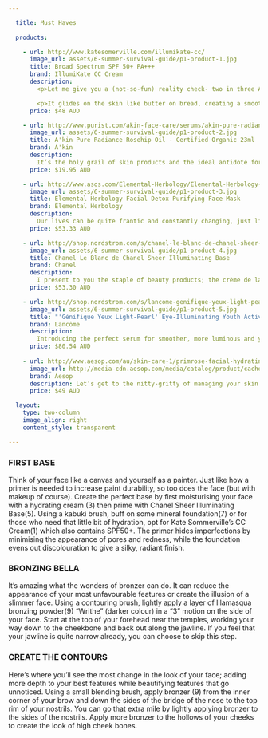 ```yaml
---

  title: Must Haves
  
  products:

    - url: http://www.katesomerville.com/illumikate-cc/
      image_url: assets/6-summer-survival-guide/p1-product-1.jpg
      title: Broad Spectrum SPF 50+ PA+++
      brand: IllumiKate CC Cream
      description:
        <p>Let me give you a (not-so-fun) reality check- two in three Australians will be diagnosed with skin cancer. Thus, I present to you a lightweight alternative for those who detest the heavy feel of foundation, with the added benefits of hydration and SPF50+ which offers a greater level of protection. This tinted moisturiser is multifunctional as it instantly minimises the look of imperfections with colours designed to suit several skin tones.</p>

        <p>It glides on the skin like butter on bread, creating a smooth and supple effect, while known brightening agents Arbutin, Licorice Extract and Natural Amino Acids help improve the appearance of discolouration for more luminous skin.</p>
      price: $48 AUD

    - url: http://www.purist.com/akin-face-care/serums/akin-pure-radiance-certified-organic-rosehip-oil-23ml
      image_url: assets/6-summer-survival-guide/p1-product-2.jpg
      title: A'kin Pure Radiance Rosehip Oil - Certified Organic 23ml
      brand: A'kin
      description:
        It’s the holy grail of skin products and the ideal antidote for dry skin without dipping too much into your savings.  It provides a multi-purpose treatment for several issues. It not only restores moisture to dehydrated skin but reduces the signs of ageing and stretch marks through the use of omega 3, 6 and 9. It also contains Provitamin A and E, ensuring the skin is smooth whilst improving the appearance of scars and pimples and giving the skin that radiant glow we’re all aiming for.
      price: $19.95 AUD

    - url: http://www.asos.com/Elemental-Herbology/Elemental-Herbology-Facial-Detox-Purifying-Face-Mask-75ml/Prod/pgeproduct.aspx?iid=2219324&cid=15264&sh=0&pge=0&pgesize=36&sort=-1&clr=Purifying+face+mask
      image_url: assets/6-summer-survival-guide/p1-product-3.jpg
      title: Elemental Herbology Facial Detox Purifying Face Mask
      brand: Elemental Herbology
      description:
        Our lives can be quite frantic and constantly changing, just like our skin! The impact of differing seasons, changes in hormones and our way of living is reflected in the appearance and feel of our skin. Which is why the founder, Kristy Cimesa, has developed this mask to combat these issues and stop spots in their tracks! It’s designed to hydrate, repair, fight free radicals while rebalancing the skin. Containing a deep-cleansing formula of Manuka honey, aloe, fig extract, oat flour and Amazonian Clay, this mask helps to eliminate toxins from the surface while gently exfoliating blocked pores for a softer, radiant appearance. It contains the essential oils of eucalyptus, cedarwood, lavender and rosemary to help balance sebum production.
      price: $53.33 AUD

    - url: http://shop.nordstrom.com/s/chanel-le-blanc-de-chanel-sheer-illuminating-base/2967481
      image_url: assets/6-summer-survival-guide/p1-product-4.jpg
      title: Chanel Le Blanc de Chanel Sheer Illuminating Base
      brand: Chanel
      description:
        I present to you the staple of beauty products; the crème de la crème of makeup essentials. It’s quite surprising the amount of women that don’t use a primer or know it’s worth. So like the idea of waterproofing a pair of your black suede shoes to prolong its life, a primer does the same with makeup! This multi-tasking liquid ‘primes’ skin to set the makeup, while adding subtle contours and a natural dewy glow. This refreshing fluid keeps to its iconic subtle rose scent while smoothing away redness and the appearance of pores.
      price: $53.30 AUD

    - url: http://shop.nordstrom.com/s/lancome-genifique-yeux-light-pearl-eye-illuminating-youth-activating-concentrate/3354644?origin=keywordsearch-personalizedsort&contextualcategoryid=2375500&fashionColor=&resultback=0&cm_sp=personalizedsort-_-searchresults-_-1_0_A
      image_url: assets/6-summer-survival-guide/p1-product-5.jpg
      title: "'Génifique Yeux Light-Pearl' Eye-Illuminating Youth Activating Concentrate"
      brand: Lancôme
      description:
        Introducing the perfect serum for smoother, more luminous and younger looking eyes. This is Lancome’s first eye-illuminating serum, engineered with a unique rotating and massaging applicator to cover  even the most hard-to-reach eye areas. Experience a 360° eye contour transformation above and below the eyes.
      price: $80.54 AUD
      
    - url: http://www.aesop.com/au/skin-care-1/primrose-facial-hydrating-cream-2.html
      image_url: http://media-cdn.aesop.com/media/catalog/product/cache/20/image/e8d066887528237bd2197aedf8d05947/P/r/Primrose_Facial_Hydrating_Cream_60ml_1.png
      brand: Aesop 
      description: Let’s get to the nitty-gritty of managing your skin this summer! Aesop’s range is essential.  This is Aesop’s most coveted product of daily moisturisers, with the deep absorbing plant extracts designed to hydrate and soften normal, dry and stressed skin. This concoction is high in gamma linoleic acids and is boosted with Primrose and Rose Hip Seed extracts, natural mediums for Vitamin E and C. It also includes hints of sage, wild rosemary and lavender. With this moisturiser radiating herbaceous and earthy scents to captivate ones senses, who can resist? 
      price: $49 AUD 

  layout:
    type: two-column
    image_align: right
    content_style: transparent

---
```


### FIRST BASE

Think of your face like a canvas and yourself as a painter. Just like how a primer is needed to increase paint durability, so too does the face (but with makeup of course). Create the perfect base by first moisturising your face with a hydrating cream (3) then prime with Chanel Sheer Illuminating Base(5). Using a kabuki brush, buff on some mineral foundation(7) or for those who need that little bit of hydration, opt for Kate Sommerville’s CC Cream(1) which also contains SPF50+. The primer hides imperfections by minimising the appearance of pores and redness, while the foundation evens out discolouration to give a silky, radiant finish.

### BRONZING BELLA

It’s amazing what the wonders of bronzer can do. It can reduce the appearance of your most unfavourable features or create the illusion of a slimmer face. Using a contouring brush, lightly apply a layer of Illamasqua bronzing powder(9) “Writhe” (darker colour) in a “3” motion on the side of your face. Start at the top of your forehead near the temples, working your way down to the cheekbone and back out along the jawline. If you feel that your jawline is quite narrow already, you can choose to skip this step.

### CREATE THE CONTOURS

Here’s where you’ll see the most change in the look of your face; adding more depth to your best features while beautifying features that go unnoticed.
Using a small blending brush, apply bronzer (9) from the inner corner of your brow and down the sides of the bridge of the nose to the top rim of your nostrils. You can go that extra mile by lightly applying bronzer to the sides of the nostrils.
Apply more bronzer to the hollows of your cheeks to create the look of high cheek bones.
